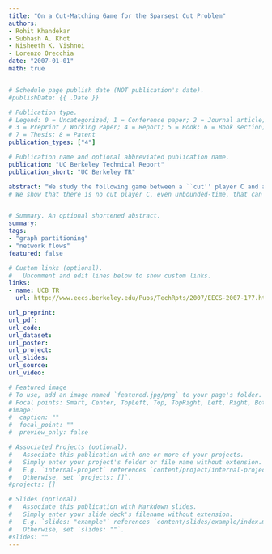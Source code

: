 ```yaml
---
title: "On a Cut-Matching Game for the Sparsest Cut Problem"
authors:
- Rohit Khandekar
- Subhash A. Khot
- Nisheeth K. Vishnoi
- Lorenzo Orecchia
date: "2007-01-01"
math: true


# Schedule page publish date (NOT publication's date).
#publishDate: {{ .Date }}

# Publication type.
# Legend: 0 = Uncategorized; 1 = Conference paper; 2 = Journal article;
# 3 = Preprint / Working Paper; 4 = Report; 5 = Book; 6 = Book section;
# 7 = Thesis; 8 = Patent
publication_types: ["4"]

# Publication name and optional abbreviated publication name.
publication: "UC Berkeley Technical Report"
publication_short: "UC Berkeley TR"

abstract: "We study the following game between a ``cut'' player C and a ``matching'' player M. The game starts with an empty graph G on a set V of n vertices. In each round, the cut player chooses a bisection (S,V\S) of vertices and the matching player then adds a perfect matching M (not necessarily belonging to G) between S and V\S to the (multi-)graph G. The choices of the players in each round may depend on those in the previous rounds. The game ends when G becomes an edge-expander. The value of this game, denoted by Val(n,C,M), is the total number of rounds in the game before it ends. We study this game for its connection with the Sparsest Cut problem in undirected graphs: if there is a polynomial-time cut player C such that Val(n,C,M) < f(n) for all M, then there is a polynomial-time O(f(n))-approximation algorithm for the Sparsest Cut problem."
# We show that there is no cut player C, even unbounded-time, that can ensure Val(n,C,M) = o(GAP(n)<SUP>1/2</SUP>) for all matching players M, where GAP(n) is the integrality gap of the well-studied SDP with triangle inequality constraints for the Sparsest Cut problem. Recall that GAP(n) = Omega(log log n). Thus, we prove that this approach cannot yield a o(GAP(n)<SUP>1/2</SUP>)-approximation (and in particular, o((log log n)<SUP>1/2</SUP>)-approximation) algorithm for this problem. Furthermore, we show that there is a (super-polynomial time) cut player C* such that, for all M, we have Val(n,C*,M) = O(log n)."


# Summary. An optional shortened abstract.
summary: 
tags:
- "graph partitioning"
- "network flows"
featured: false

# Custom links (optional).
#   Uncomment and edit lines below to show custom links.
links:
- name: UCB TR
  url: http://www.eecs.berkeley.edu/Pubs/TechRpts/2007/EECS-2007-177.html

url_preprint: 
url_pdf: 
url_code:
url_dataset:
url_poster:
url_project:
url_slides:
url_source:
url_video:

# Featured image
# To use, add an image named `featured.jpg/png` to your page's folder. 
# Focal points: Smart, Center, TopLeft, Top, TopRight, Left, Right, BottomLeft, Bottom, BottomRight.
#image:
#  caption: ""
#  focal_point: ""
#  preview_only: false

# Associated Projects (optional).
#   Associate this publication with one or more of your projects.
#   Simply enter your project's folder or file name without extension.
#   E.g. `internal-project` references `content/project/internal-project/index.md`.
#   Otherwise, set `projects: []`.
#projects: []

# Slides (optional).
#   Associate this publication with Markdown slides.
#   Simply enter your slide deck's filename without extension.
#   E.g. `slides: "example"` references `content/slides/example/index.md`.
#   Otherwise, set `slides: ""`.
#slides: ""
---
```


